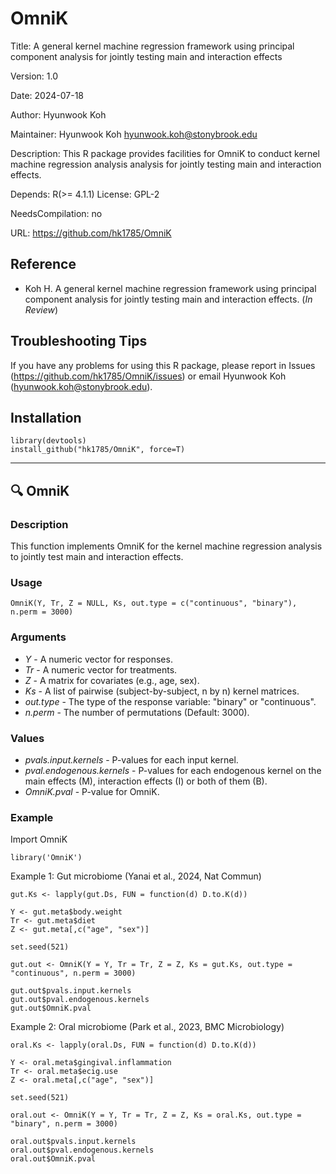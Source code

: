 # OmniK

Title: A general kernel machine regression framework using principal component analysis for jointly testing main and interaction effects

Version: 1.0

Date: 2024-07-18

Author: Hyunwook Koh

Maintainer: Hyunwook Koh <hyunwook.koh@stonybrook.edu>

Description: This R package provides facilities for OmniK to conduct kernel machine regression analysis analysis for jointly testing main and interaction effects.

Depends: R(>= 4.1.1)
License: GPL-2

NeedsCompilation: no

URL: https://github.com/hk1785/OmniK

## Reference

* Koh H. A general kernel machine regression framework using principal component analysis for jointly testing main and interaction effects. (_In Review_)

## Troubleshooting Tips

If you have any problems for using this R package, please report in Issues (https://github.com/hk1785/OmniK/issues) or email Hyunwook Koh (hyunwook.koh@stonybrook.edu).

## Installation

```
library(devtools)
install_github("hk1785/OmniK", force=T)
```

---------------------------------------------------------------------------------------------------------------------------------------

## :mag: OmniK

### Description
This function implements OmniK for the kernel machine regression analysis to jointly test main and interaction effects.

### Usage
```
OmniK(Y, Tr, Z = NULL, Ks, out.type = c("continuous", "binary"), n.perm = 3000)
```

### Arguments
* _Y_ - A numeric vector for responses.
* _Tr_ - A numeric vector for treatments.
* _Z_ - A matrix for covariates (e.g., age, sex).
* _Ks_ - A list of pairwise (subject-by-subject, n by n) kernel matrices.
* _out.type_ - The type of the response variable: "binary" or "continuous".
* _n.perm_ - The number of permutations (Default: 3000). 

### Values
* _pvals.input.kernels_ - P-values for each input kernel.
* _pval.endogenous.kernels_ - P-values for each endogenous kernel on the main effects (M), interaction effects (I) or both of them (B).
* _OmniK.pval_ - P-value for OmniK.

### Example
Import OmniK
```
library('OmniK')
```
Example 1: Gut microbiome (Yanai et al., 2024, Nat Commun)
```
gut.Ks <- lapply(gut.Ds, FUN = function(d) D.to.K(d))

Y <- gut.meta$body.weight
Tr <- gut.meta$diet
Z <- gut.meta[,c("age", "sex")] 

set.seed(521)

gut.out <- OmniK(Y = Y, Tr = Tr, Z = Z, Ks = gut.Ks, out.type = "continuous", n.perm = 3000) 

gut.out$pvals.input.kernels
gut.out$pval.endogenous.kernels
gut.out$OmniK.pval
```
Example 2: Oral microbiome (Park et al., 2023, BMC Microbiology)
```
oral.Ks <- lapply(oral.Ds, FUN = function(d) D.to.K(d))

Y <- oral.meta$gingival.inflammation
Tr <- oral.meta$ecig.use
Z <- oral.meta[,c("age", "sex")] 

set.seed(521)

oral.out <- OmniK(Y = Y, Tr = Tr, Z = Z, Ks = oral.Ks, out.type = "binary", n.perm = 3000) 

oral.out$pvals.input.kernels
oral.out$pval.endogenous.kernels
oral.out$OmniK.pval
```
